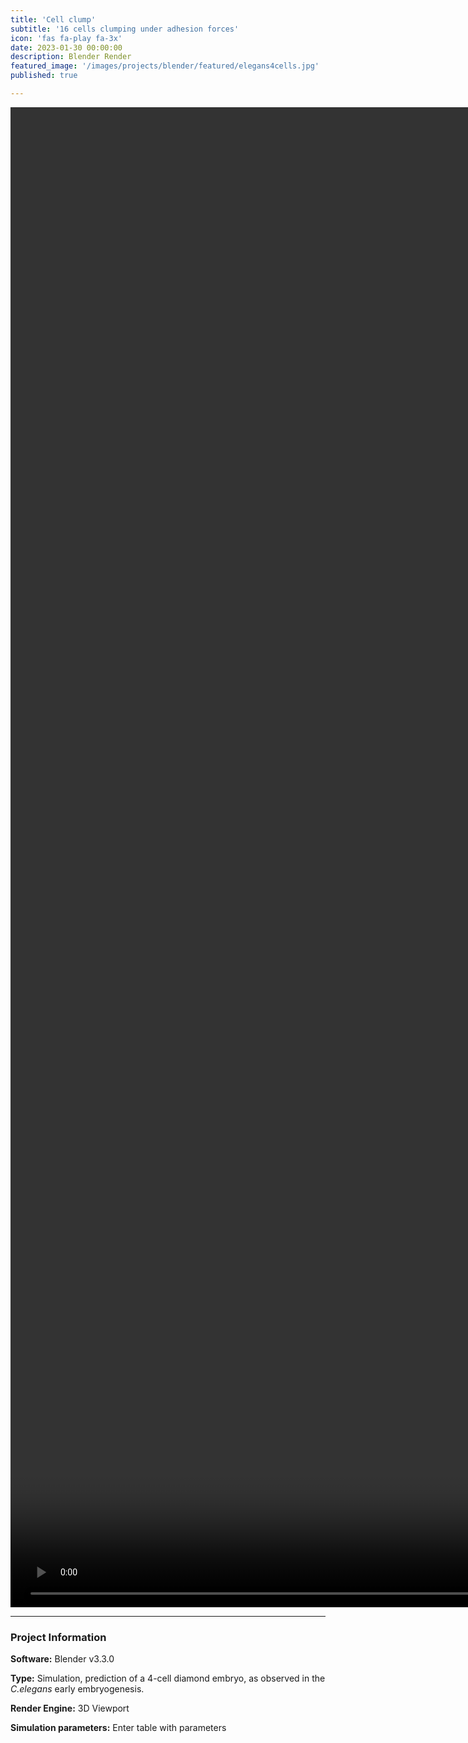 ```yaml
---
title: 'Cell clump'
subtitle: '16 cells clumping under adhesion forces'
icon: 'fas fa-play fa-3x'
date: 2023-01-30 00:00:00
description: Blender Render
featured_image: '/images/projects/blender/featured/elegans4cells.jpg'
published: true

---
```


<video style="width:100vh; height:60vh;" controls loop autoplay>
    <source src="{{site.baseurl}}/images/projects/blender/full_size/elegans4cells.mp4" type="video/mp4">
</video>

---

### Project Information

**Software:** Blender v3.3.0

**Type:** Simulation, prediction of a 4-cell diamond embryo, as observed in the <i>C.elegans</i> early embryogenesis.

**Render Engine:** 3D Viewport

**Simulation parameters:** Enter table with parameters
